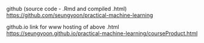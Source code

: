 github (source code - .Rmd and compiled .html)
https://github.com/seungyoon/practical-machine-learning

github.io link for www hosting of above .html
https://seungyoon.github.io/practical-machine-learning/courseProduct.html
